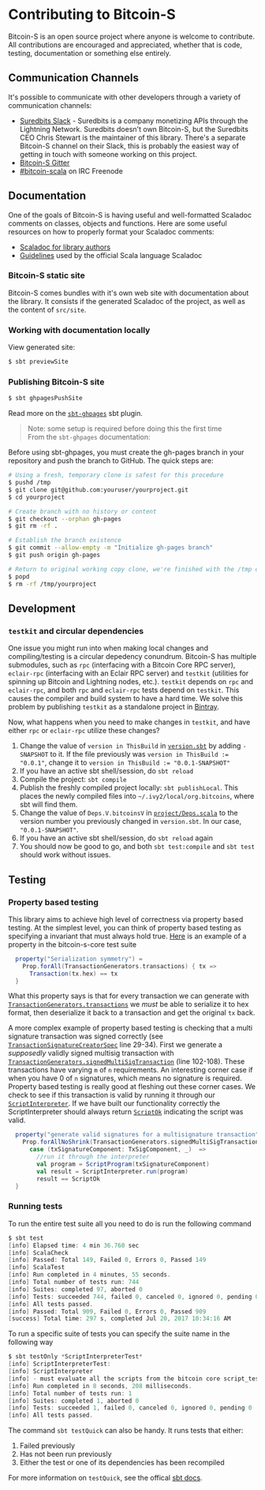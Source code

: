 # Contributing to Bitcoin-S

Bitcoin-S is an open source project where anyone is welcome to contribute. All contributions are encouraged and appreciated, whether that is code, testing, documentation or something else entirely.

## Communication Channels

It's possible to communicate with other developers through a variety of communication channels:

- [Suredbits Slack](https://join.slack.com/t/suredbits/shared_invite/enQtNDEyMjY3MTg1MTg3LTYyYjkwOGUzMDQ4NDAwZjE1M2I3MmQyNWNlZjNlYjg4OGRjYTRjNWUwNjRjNjg4Y2NjZjAxYjU1N2JjMTU1YWM) - Suredbits is a company monetizing APIs through the Lightning Network. Suredbits doesn't own Bitcoin-S, but the Suredbits CEO Chris Stewart is the maintainer of this library. There's a separate Bitcoin-S channel on their Slack, this is probably the easiest way of getting in touch with someone working on this project.
- [Bitcoin-S Gitter](https://gitter.im/bitcoin-s-core/)
- [#bitcoin-scala](https://webchat.freenode.net/?channels=bitcoin-scala) on IRC Freenode

## Documentation

One of the goals of Bitcoin-S is having useful and well-formatted Scaladoc comments on classes,
objects and functions. Here are some useful resources on how to properly format your Scaladoc comments:

- [Scaladoc for library authors](https://docs.scala-lang.org/overviews/scaladoc/for-library-authors.html)
- [Guidelines](https://docs.scala-lang.org/style/scaladoc.html) used by the official Scala language Scaladoc

### Bitcoin-S static site

Bitcoin-S comes bundles with it's own web site with documentation about the library. It consists if the generated Scaladoc of the project, as well as the content of `src/site`.

### Working with documentation locally

View generated site:

```bash
$ sbt previewSite
```

### Publishing Bitcoin-S site

```bash
$ sbt ghpagesPushSite
```

Read more on the [`sbt-ghpages`](https://github.com/sbt/sbt-ghpages) sbt plugin.

> Note: some setup is required before doing this the first time  
> From the `sbt-ghpages` documentation:

Before using sbt-ghpages, you must create the gh-pages branch in your repository and push the branch to GitHub. The quick steps are:

```bash
# Using a fresh, temporary clone is safest for this procedure
$ pushd /tmp
$ git clone git@github.com:youruser/yourproject.git
$ cd yourproject

# Create branch with no history or content
$ git checkout --orphan gh-pages
$ git rm -rf .

# Establish the branch existence
$ git commit --allow-empty -m "Initialize gh-pages branch"
$ git push origin gh-pages

# Return to original working copy clone, we're finished with the /tmp one
$ popd
$ rm -rf /tmp/yourproject
```

## Development

### `testkit` and circular dependencies

One issue you might run into when making local changes and compiling/testing is a circular depedency conundrum. Bitcoin-S has multiple submodules, such as `rpc` (interfacing with a Bitcoin Core RPC server), `eclair-rpc` (interfacing with an Eclair RPC server) and `testkit` (utilities for spinning up Bitcoin and Lightning nodes, etc.). `testkit` depends on `rpc` and `eclair-rpc`, and both `rpc` and `eclair-rpc` tests depend on `testkit`. This causes the compiler and build system to have a hard time. We solve this problem by publishing `testkit` as a standalone project in [Bintray](https://bintray.com/beta/#/bitcoin-s/bitcoin-s-core/bitcoin-s-testkit?tab=overview).

Now, what happens when you need to make changes in `testkit`, and have either `rpc` or `eclair-rpc` utilize these changes?

1. Change the value of `version in ThisBuild` in [`version.sbt`](version.sbt) by adding `-SNAPSHOT` to it. If the file previously was `version in ThisBuild := "0.0.1"`, change it to `version in ThisBuild := "0.0.1-SNAPSHOT"`
2. If you have an active sbt shell/session, do `sbt reload`
3. Compile the project: `sbt compile`
4. Publish the freshly compiled project locally: `sbt publishLocal`. This places the newly compiled files into `~/.ivy2/local/org.bitcoins`, where sbt will find them.
5. Change the value of `Deps.V.bitcoinsV` in [`project/Deps.scala`](project/Deps.scala) to the version number you previously changed in `version.sbt`. In our case, `"0.0.1-SNAPSHOT"`.
6. If you have an active sbt shell/session, do `sbt reload` again
7. You should now be good to go, and both `sbt test:compile` and `sbt test` should work without issues.

## Testing

### Property based testing

This library aims to achieve high level of correctness via property based testing. At the simplest level, you can think of property based testing as specifying a invariant that must always hold true. [Here](https://github.com/bitcoin-s/bitcoin-s-core/blob/89fbf35d78046b7ed21fd93fec05bb57cba023bb/src/test/scala/org/bitcoins/core/protocol/transaction/TransactionSpec.scala#L13-L17) is an example of a property in the bitcoin-s-core test suite

```scala
  property("Serialization symmetry") =
    Prop.forAll(TransactionGenerators.transactions) { tx =>
      Transaction(tx.hex) == tx
  }
```

What this property says is that for every transaction we can generate with [`TransactionGenerators.transactions`](testkit/src/main/scala/org/bitcoins/core/gen/TransactionGenerators.scala) we _must_ be able to serialize it to hex format, then deserialize it back to a transaction and get the original `tx` back.

A more complex example of property based testing is checking that a multi signature transaction was signed correctly (see [`TransactionSignatureCreatorSpec`](core-test/src/test/scala/org/bitcoins/core/crypto/TransactionSignatureCreatorSpec.scala) line 29-34). First we generate a _supposedly_ validly signed multisig transaction with [`TransactionGenerators.signedMultiSigTransaction`](testkit/src/main/scala/org/bitcoins/core/gen/TransactionGenerators.scala) (line 102-108). These transactions have varying `m` of `n` requirements. An interesting corner case if when you have 0 of `n` signatures, which means no signature is required. Property based testing is really good at fleshing out these corner cases. We check to see if this transaction is valid by running it through our [`ScriptInterpreter`](core/src/main/scala/org/bitcoins/core/script/interpreter/ScriptInterpreter.scala). If we have built our functionality correctly the ScriptInterpreter should always return [`ScriptOk`](core/src/main/scala/org/bitcoins/core/script/result/ScriptResult.scala) indicating the script was valid.

```scala
  property("generate valid signatures for a multisignature transaction") =
    Prop.forAllNoShrink(TransactionGenerators.signedMultiSigTransaction) {
      case (txSignatureComponent: TxSigComponent, _)  =>
        //run it through the interpreter
        val program = ScriptProgram(txSignatureComponent)
        val result = ScriptInterpreter.run(program)
        result == ScriptOk
  }
```

### Running tests

To run the entire test suite all you need to do is run the following command

```scala
$ sbt test
[info] Elapsed time: 4 min 36.760 sec
[info] ScalaCheck
[info] Passed: Total 149, Failed 0, Errors 0, Passed 149
[info] ScalaTest
[info] Run completed in 4 minutes, 55 seconds.
[info] Total number of tests run: 744
[info] Suites: completed 97, aborted 0
[info] Tests: succeeded 744, failed 0, canceled 0, ignored 0, pending 0
[info] All tests passed.
[info] Passed: Total 909, Failed 0, Errors 0, Passed 909
[success] Total time: 297 s, completed Jul 20, 2017 10:34:16 AM
```

To run a specific suite of tests you can specify the suite name in the following way

```scala
$ sbt testOnly *ScriptInterpreterTest*
[info] ScriptInterpreterTest:
[info] ScriptInterpreter
[info] - must evaluate all the scripts from the bitcoin core script_tests.json
[info] Run completed in 8 seconds, 208 milliseconds.
[info] Total number of tests run: 1
[info] Suites: completed 1, aborted 0
[info] Tests: succeeded 1, failed 0, canceled 0, ignored 0, pending 0
[info] All tests passed.
```

The command `sbt testQuick` can also be handy. It runs tests that either:

1. Failed previously
2. Has not been run previously
3. Either the test or one of its dependencies has been recompiled

For more information on `testQuick`, see the offical [sbt docs](https://www.scala-sbt.org/1.x/docs/Testing.html#testQuick).
